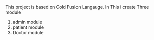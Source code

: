 This project is based on Cold Fusion Langauge.
In This i create Three module
1. admin module
2. patient module
3. Doctor module

   
